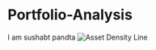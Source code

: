 # Portfolio-Analysis
I am sushabt pandta
![Asset Density Line](https://github.com/sushaantpandita598/Portfolio-Analysis/assets/157519080/d113b789-b505-4760-8f1a-9dbbed18584d)
